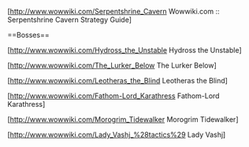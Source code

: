 [http://www.wowwiki.com/Serpentshrine_Cavern Wowwiki.com :: Serpentshrine Cavern Strategy Guide]

==Bosses==

[http://www.wowwiki.com/Hydross_the_Unstable Hydross the Unstable]

[http://www.wowwiki.com/The_Lurker_Below The Lurker Below]

[http://www.wowwiki.com/Leotheras_the_Blind Leotheras the Blind]

[http://www.wowwiki.com/Fathom-Lord_Karathress Fathom-Lord Karathress]

[http://www.wowwiki.com/Morogrim_Tidewalker Morogrim Tidewalker]

[http://www.wowwiki.com/Lady_Vashj_%28tactics%29 Lady Vashj]